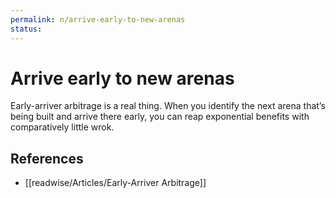 ```yaml
---
permalink: n/arrive-early-to-new-arenas
status: 
---
```

# Arrive early to new arenas

Early-arriver arbitrage is a real thing. When you identify the next arena that’s being built and arrive there early, you can reap exponential benefits with comparatively little wrok.

## References

- [[readwise/Articles/Early-Arriver Arbitrage]]
